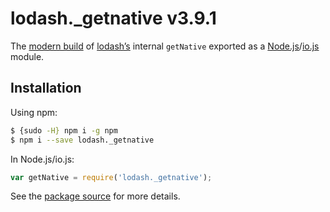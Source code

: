 # lodash._getnative v3.9.1

The [modern build](https://github.com/lodash/lodash/wiki/Build-Differences) of [lodash’s](https://lodash.com/)
internal `getNative` exported as a [Node.js](http://nodejs.org/)/[io.js](https://iojs.org/) module.

## Installation

Using npm:

```bash
$ {sudo -H} npm i -g npm
$ npm i --save lodash._getnative
```

In Node.js/io.js:

```js
var getNative = require('lodash._getnative');
```

See the [package source](https://github.com/lodash/lodash/blob/3.9.1-npm-packages/lodash._getnative) for more details.
